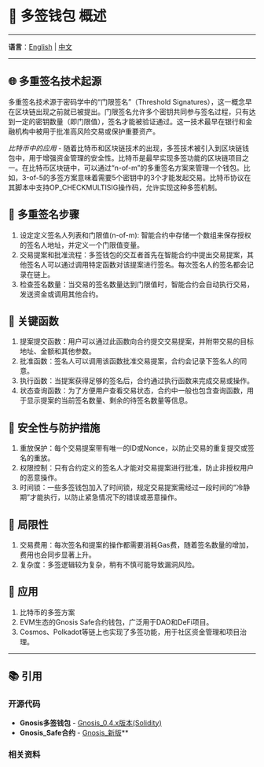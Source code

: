 # 🔐 多签钱包 概述

---

**语言**：[English](./README.md) | [中文](./README_zh.md)  

---
## 🌐 多重签名技术起源
多重签名技术源于密码学中的“门限签名”（Threshold Signatures），这一概念早在区块链出现之前就已被提出。门限签名允许多个密钥共同参与签名过程，只有达到一定的密钥数量（即门限值），签名才能被验证通过。这一技术最早在银行和金融机构中被用于批准高风险交易或保护重要资产。

*比特币中的应用* - 随着比特币和区块链技术的出现，多签技术被引入到区块链钱包中，用于增强资金管理的安全性。比特币是最早实现多签功能的区块链项目之一。在比特币区块链中，可以通过“n-of-m”的多重签名方案来管理一个钱包。比如，3-of-5的多签方案意味着需要5个密钥中的3个才能发起交易。比特币协议在其脚本中支持OP_CHECKMULTISIG操作码，允许实现这种多签机制。

## 🔐 多重签名步骤
1. 设定定义签名人列表和门限值(n-of-m): 智能合约中存储一个数组来保存授权的签名人地址，并定义一个门限值变量。
2. 交易提案和批准流程：多签钱包的交互者首先在智能合约中提出交易提案，其他签名人可以通过调用特定函数对该提案进行签名。每次签名人的签名都会记录在链上。
3. 检查签名数量：当交易的签名数量达到门限值时，智能合约会自动执行交易，发送资金或调用其他合约。

## 🔑 关键函数
1. 提案提交函数：用户可以通过此函数向合约提交交易提案，并附带交易的目标地址、金额和其他参数。
2. 批准函数：签名人可以调用该函数批准交易提案，合约会记录下签名人的同意。
3. 执行函数：当提案获得足够的签名后，合约通过执行函数来完成交易或操作。
4. 状态查询函数：为了方便用户查看交易状态，合约中一般也包含查询函数，用于显示提案的当前签名数量、剩余的待签名数量等信息。

## 🚨 安全性与防护措施
1. 重放保护：每个交易提案带有唯一的ID或Nonce，以防止交易的重复提交或签名的重放。
2. 权限控制：只有合约定义的签名人才能对交易提案进行批准，防止非授权用户的恶意操作。
3. 时间锁：一些多签钱包加入了时间锁，规定交易提案需经过一段时间的“冷静期”才能执行，以防止紧急情况下的错误或恶意操作。

## 🚫 局限性
1. 交易费用：每次签名和提案的操作都需要消耗Gas费，随着签名数量的增加，费用也会同步显著上升。
2. 复杂度：多签逻辑较为复杂，稍有不慎可能导致漏洞风险。

## 📝 应用
1. 比特币的多签方案
2. EVM生态的Gnosis Safe合约钱包，广泛用于DAO和DeFi项目。
3. Cosmos、Polkadot等链上也实现了多签功能，用于社区资金管理和项目治理。

---

## 📚 引用

### 开源代码
- **Gnosis多签钱包** - [Gnosis_0.4.x版本(Solidity)](https://github.com/gnosis/MultiSigWallet)
- **Gnosis_Safe合约** - [Gnosis_新版](https://github.com/safe-global/safe-contracts)**

### 相关资料